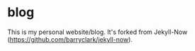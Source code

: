 # blog

This is my personal website/blog. It's forked from Jekyll-Now (https://github.com/barryclark/jekyll-now).
